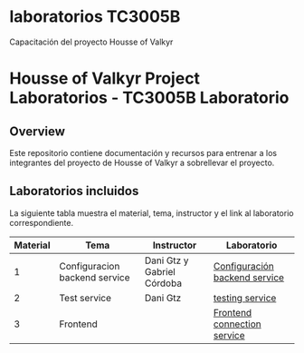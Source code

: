# laboratorios TC3005B
Capacitación del proyecto Housse of Valkyr

# Housse of Valkyr Project Laboratorios - TC3005B Laboratorio

## Overview

Este repositorio contiene documentación y recursos para entrenar a los integrantes del proyecto de Housse of Valkyr a sobrellevar el proyecto.

## Laboratorios incluidos

La siguiente tabla muestra el material, tema, instructor y el link al laboratorio correspondiente.

|  Material     | Tema                            | Instructor            |  Laboratorio  |
| ------------- | ------------------------------- | -------------         | --------------
| 1             | Configuracion  backend service  | Dani Gtz y Gabriel Córdoba      |  [Configuración backend service](backend.md)
| 2             | Test service                | Dani Gtz          |  [testing service](testing.md)
| 3             | Frontend                 |           |   [Frontend connection service](frontend.md)
